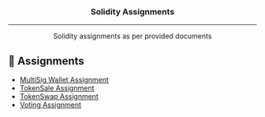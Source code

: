 <h3 align="center">Solidity Assignments</h3>

---

<p align="center"> Solidity assignments as per provided documents
    <br> 
</p>

## 📝 Assignments

- [MultiSig Wallet Assignment](./multiSig/README.md)
- [TokenSale Assignment](./tokenSale/README.md)
- [TokenSwap Assignment](./tokenSwap/README.md)
- [Voting Assignment](./voting/README.md)

